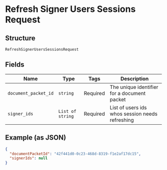 
# Refresh Signer Users Sessions Request

## Structure

`RefreshSignerUsersSessionsRequest`

## Fields

| Name | Type | Tags | Description |
|  --- | --- | --- | --- |
| `document_packet_id` | `string` | Required | The unique identifier for a document packet |
| `signer_ids` | `List of string` | Required | List of users ids whos session needs refreshing |

## Example (as JSON)

```json
{
  "documentPacketId": "42f441d0-0c23-468d-8319-f1e2af17dc15",
  "signerIds": null
}
```

